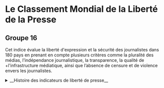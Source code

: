 # Le Classement Mondial de la Liberté de la Presse
## Groupe 16

Cet indice évalue la liberté d'expression et la sécurité des journalistes dans 180 pays en prenant en compte plusieurs critères comme la pluralité des médias, l’indépendance journalistique, la transparence, la qualité de +l'infrastructure médiatique, ainsi que l’absence de censure et de violence envers les journalistes.

<details>

<summary> __Histoire des indicateurs de liberté de presse__ </summary>

### Histoire des indicateurs de liberté de presse
(Voila l'histoire des indicateurs de liberté de presse)

</details>
